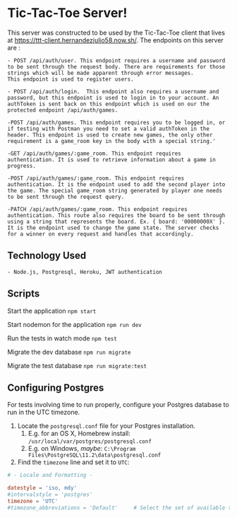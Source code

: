 # Tic-Tac-Toe Server!

This server was constructed to be used by the Tic-Tac-Toe client that lives at https://ttt-client.hernandezjulio58.now.sh/.
The endpoints on this server are :

    - POST /api/auth/user. This endpoint requires a username and password to be sent through the request body. There are requirements for those strings which will be made apparent through error messages.
    This endpoint is used to register users.

    - POST /api/auth/login.  This endpoint also requires a username and password, but this endpoint is used to login in to your account. An authToken is sent back on this endpoint which is used on our the protected endpoint /api/auth/games.

    -POST /api/auth/games. This endpoint requires you to be logged in, or if testing with Postman you need to set a valid authToken in the header. This endpoint is used to create new games, the only other requirement is a game_room key in the body with a special string.'

    -GET /api/auth/games/:game_room. This endpoint requires authentication. It is used to retrieve information about a game in progress.

    -POST /api/auth/games/:game_room. This endpoint requires authentication. It is the endpoint used to add the second player into the game. The special game_room string generated by player one needs to be sent through the request query.

    -PATCH /api/auth/games/:game_room. This endpoint requires authentication. This route also requires the board to be sent through using a string that represents the board. Ex. { board: '00000000X' }. It is the endpoint used to change the game state. The server checks for a winner on every request and handles that accordingly.

## Technology Used

    - Node.js, Postgresql, Heroku, JWT authentication

## Scripts

Start the application `npm start`

Start nodemon for the application `npm run dev`

Run the tests in watch mode `npm test`

Migrate the dev database `npm run migrate`

Migrate the test database `npm run migrate:test`

## Configuring Postgres

For tests involving time to run properly, configure your Postgres database to run in the UTC timezone.

1. Locate the `postgresql.conf` file for your Postgres installation.
   1. E.g. for an OS X, Homebrew install: `/usr/local/var/postgres/postgresql.conf`
   2. E.g. on Windows, _maybe_: `C:\Program Files\PostgreSQL\11.2\data\postgresql.conf`
2. Find the `timezone` line and set it to `UTC`:

```conf
# - Locale and Formatting -

datestyle = 'iso, mdy'
#intervalstyle = 'postgres'
timezone = 'UTC'
#timezone_abbreviations = 'Default'     # Select the set of available time zone
```
